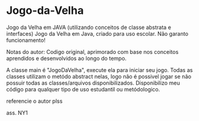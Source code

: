 # Jogo-da-Velha
Jogo da Velha em JAVA (utilizando conceitos de classe abstrata e interfaces)
Jogo da Velha em Java, criado para uso escolar. Não garanto funcionamento!

Notas do autor: Codigo original, aprimorado com base nos conceitos aprendidos e desenvolvidos ao longo do tempo.

A classe main é "JogoDaVelha", execute ela para iniciar seu jogo. Todas as classes utilizam o metódo abstract nelas, logo não é possivel jogar se não possuir todas as classes/arquivos disponibilizados. Disponibilizo meu código para qualquer tipo de uso estudantil ou metódologico.

referencie o autor plss

ass. NY1
